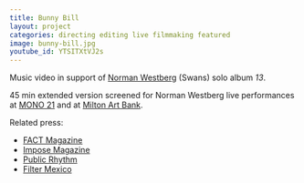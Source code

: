 ```yaml
---
title: Bunny Bill
layout: project
categories: directing editing live filmmaking featured
image: bunny-bill.jpg
youtube_id: YTSITXtVJ2s
---
```


Music video in support of [Norman Westberg][nw] (Swans) solo album _13_.

45 min extended version screened for Norman Westberg live performances at
[MONO 21] and at [Milton Art Bank][mab].

Related press:

- [FACT Magazine](http://www.factmag.com/2015/11/20/swans-norman-westberg-bunny-bill-video/)
- [Impose Magazine](http://www.imposemagazine.com/tv/norman-westberg-bunny-bill)
- [Public Rhythm](http://publicrhythm.com/20765)
- [Filter Mexico](http://filtermexico.com/2015/11/25/norman-westberg-de-swans-presenta-su-video-para-bunny-bill-2/)

[nw]: http://normanwestberg.com/
[mono 21]: https://www.youtube.com/watch?v=AzGA39JfX5k
[mab]: https://miltonartbank.com/wp-content/uploads/2019/05/MAB-Westberg-front.jpg
